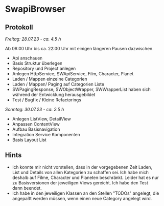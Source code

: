 # SwapiBrowser

## Protokoll

<i>Freitag: 28.07.23 - ca. 4.5 h </i>

Ab 09:00 Uhr bis ca. 22:00 Uhr mit einigen längeren Pausen dazwischen. 
- Api anschauen
- Basis Struktur überlegen
- Repository und Project anlegen
- Anlegen HttpService, SWApiService, Film, Character, Planet
- Laden / Mappen einzelne Categorien
- Laden / Mappen/ Paging auf Categorien Liste
- SWPagingResponse, SWObjectWrapper, SWWrapperList  haben sich während der Entwicklung herausgebildet
- Test / Bugfix / Kleine Refactorings

<i>Sonntag: 30.07.23 - ca. 2.5 h</i>

- Anlegen ListView, DetailView
- Anpassen ContentView
- Aufbau Basisnavigation
- Integration Service Komponenten 
- Basis Layout List

## Hints 

- Ich konnte mir nicht vorstellen, dass in der vorgegebenen Zeit Laden, List und Details von allen Kategorien zu schaffen sei. Ich habe mich deshalb auf Filme, Character und Planeten beschränkt. Leider hat es nur zu Basisversionen der jeweiligen Views gereicht. Ich habe den Test dann beendet. 
-  Ich habe in den jeweiligen Klassen an den Stellen "TODOs" angelegt, die angepaßt werden müssen, wenn einen neue Category angelegt wird. 
